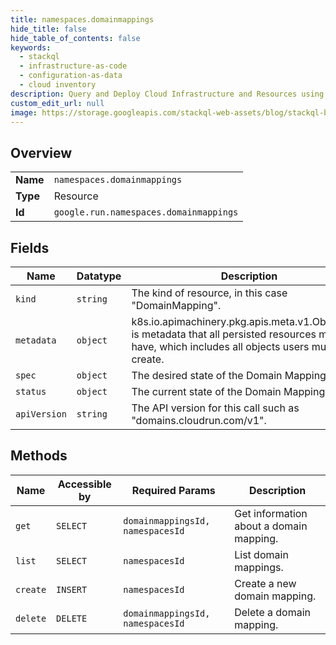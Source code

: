 ```yaml
---
title: namespaces.domainmappings
hide_title: false
hide_table_of_contents: false
keywords:
  - stackql
  - infrastructure-as-code
  - configuration-as-data
  - cloud inventory
description: Query and Deploy Cloud Infrastructure and Resources using SQL
custom_edit_url: null
image: https://storage.googleapis.com/stackql-web-assets/blog/stackql-blog-post-featured-image.png
---
```

  
    

## Overview
<table><tbody>
<tr><td><b>Name</b></td><td><code>namespaces.domainmappings</code></td></tr>
<tr><td><b>Type</b></td><td>Resource</td></tr>
<tr><td><b>Id</b></td><td><code>google.run.namespaces.domainmappings</code></td></tr>
</tbody></table>

## Fields
| Name | Datatype | Description |
| ---- | -------- | ----------- |
| `kind` | `string` | The kind of resource, in this case "DomainMapping". |
| `metadata` | `object` | k8s.io.apimachinery.pkg.apis.meta.v1.ObjectMeta is metadata that all persisted resources must have, which includes all objects users must create. |
| `spec` | `object` | The desired state of the Domain Mapping. |
| `status` | `object` | The current state of the Domain Mapping. |
| `apiVersion` | `string` | The API version for this call such as "domains.cloudrun.com/v1". |
## Methods
| Name | Accessible by | Required Params | Description |
| ---- | ------------- | --------------- | ----------- |
| `get` | `SELECT` | `domainmappingsId, namespacesId` | Get information about a domain mapping. |
| `list` | `SELECT` | `namespacesId` | List domain mappings. |
| `create` | `INSERT` | `namespacesId` | Create a new domain mapping. |
| `delete` | `DELETE` | `domainmappingsId, namespacesId` | Delete a domain mapping. |
